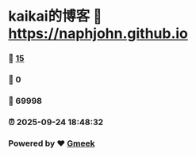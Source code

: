 # kaikai的博客 :link: https://naphjohn.github.io 
### :page_facing_up: [15](https://naphjohn.github.io/tag.html) 
### :speech_balloon: 0 
### :hibiscus: 69998 
### :alarm_clock: 2025-09-24 18:48:32 
### Powered by :heart: [Gmeek](https://github.com/Meekdai/Gmeek)
